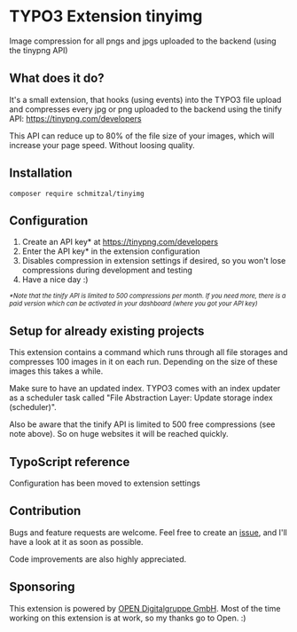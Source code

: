 # TYPO3 Extension tinyimg
Image compression for all pngs and jpgs uploaded to the backend (using the tinypng API)

## What does it do?
It's a small extension, that hooks (using events) into the TYPO3 file upload and compresses every jpg or png uploaded to the backend using the tinify API: https://tinypng.com/developers

This API can reduce up to 80% of the file size of your images, which will increase your page speed. Without loosing quality.

## Installation
`composer require schmitzal/tinyimg`

## Configuration
1. Create an API key* at https://tinypng.com/developers
2. Enter the API key* in the extension configuration
3. Disables compression in extension settings if desired, so you won't lose compressions during development and testing
4. Have a nice day :)

<span style="font-size: 80%">_*Note that the tinify API is limited to 500 compressions per month.
If you need more, there is a paid version which can be activated in your dashboard (where you got your API key)_</span>

## Setup for already existing projects
This extension contains a command which runs through all file storages and compresses 100 images in it on each run. Depending on the size of these images this takes a while.

Make sure to have an updated index. TYPO3 comes with an index updater as a scheduler task called "File Abstraction Layer: Update storage index (scheduler)".

Also be aware that the tinify API is limited to 500 free compressions (see note above). So on huge websites it will be reached quickly.

## TypoScript reference

Configuration has been moved to extension settings

## Contribution
Bugs and feature requests are welcome. Feel free to create an [issue](https://github.com/schmitzal/tinyimg/issues), and I'll have a look at it as soon as possible.

Code improvements are also highly appreciated.

## Sponsoring
This extension is powered by [OPEN Digitalgruppe GmbH](https://www.open.de/).
Most of the time working on this extension is at work, so my thanks go to Open. :)
